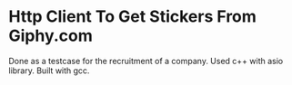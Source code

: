 # Http Client To Get Stickers From Giphy.com
Done as a testcase for the recruitment of a company. Used c++ with asio library. Built with gcc.